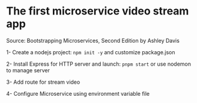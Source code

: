 # The first microservice video stream app
Source: Bootstrapping Microservices, Second Edition by Ashley Davis


1- Create a nodejs project: `npm init -y` and customize package.json
    
2- Install Express for HTTP server and launch: `pnpm start` or use nodemon to manage server

3- Add route for stream video

4- Configure Microservice using environment variable file